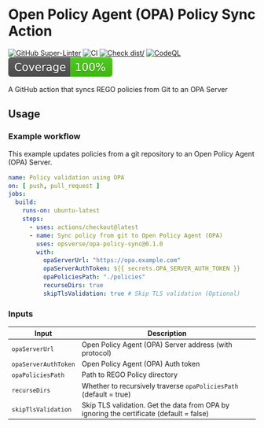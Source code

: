 # Open Policy Agent (OPA) Policy Sync Action

[![GitHub Super-Linter](https://github.com/actions/typescript-action/actions/workflows/linter.yml/badge.svg)](https://github.com/super-linter/super-linter)
![CI](https://github.com/actions/typescript-action/actions/workflows/ci.yml/badge.svg)
[![Check dist/](https://github.com/actions/typescript-action/actions/workflows/check-dist.yml/badge.svg)](https://github.com/actions/typescript-action/actions/workflows/check-dist.yml)
[![CodeQL](https://github.com/actions/typescript-action/actions/workflows/codeql-analysis.yml/badge.svg)](https://github.com/actions/typescript-action/actions/workflows/codeql-analysis.yml)
[![Coverage](./badges/coverage.svg)](./badges/coverage.svg)

A GitHub action that syncs REGO policies from Git to an OPA Server

## Usage

### Example workflow

This example updates policies from a git repository to an Open Policy Agent (OPA) Server.

```yaml
name: Policy validation using OPA
on: [ push, pull_request ]
jobs:
  build:
    runs-on: ubuntu-latest
    steps:
      - uses: actions/checkout@latest
      - name: Sync policy from git to Open Policy Agent (OPA)
        uses: opsverse/opa-policy-sync@0.1.0
        with:
          opaServerUrl: "https://opa.example.com"
          opaServerAuthToken: ${{ secrets.OPA_SERVER_AUTH_TOKEN }}
          opaPoliciesPath: "./policies"
          recurseDirs: true
          skipTlsValidation: true # Skip TLS validation (Optional)
```

### Inputs

| Input                    | Description                                                                             |
|--------------------------|-----------------------------------------------------------------------------------------|
| `opaServerUrl`           | Open Policy Agent (OPA) Server address (with protocol)                                  |
| `opaServerAuthToken`     | Open Policy Agent (OPA) Auth token                                                      |
| `opaPoliciesPath`        | Path to REGO Policy directory                                                           |
| `recurseDirs`            | Whether to recursively traverse `opaPoliciesPath` (default = true)                      |
| `skipTlsValidation`      | Skip TLS validation. Get the data from OPA by ignoring the certificate (default = false)|

